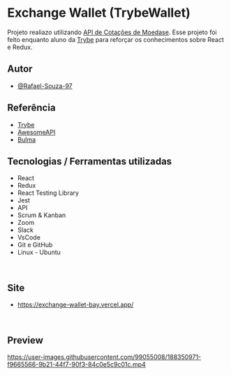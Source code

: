 # Exchange Wallet (TrybeWallet)

Projeto realiazo utilizando [API de Cotações de Moedase](https://economia.awesomeapi.com.br/json/all).
Esse projeto foi feito enquanto aluno da [Trybe](https://www.betrybe.com/) para reforçar 
os conhecimentos sobre React e Redux.


## Autor

- [@Rafael-Souza-97](https://github.com/Rafael-Souza-97)


## Referência

 - [Trybe](https://www.betrybe.com/)
 - [AwesomeAPI](https://docs.awesomeapi.com.br/api-de-moedas)
 - [Bulma](https://bulma.io/)
 

## Tecnologias / Ferramentas utilizadas

- React
- Redux
- React Testing Library
- Jest
- API
- Scrum & Kanban
- Zoom
- Slack
- VsCode
- Git e GitHub
- Linux - Ubuntu

<br>

## Site 
- https://exchange-wallet-bay.vercel.app/

<br>

## Preview

https://user-images.githubusercontent.com/99055008/188350971-f9665566-9b21-44f7-90f3-84c0e5c9c01c.mp4

